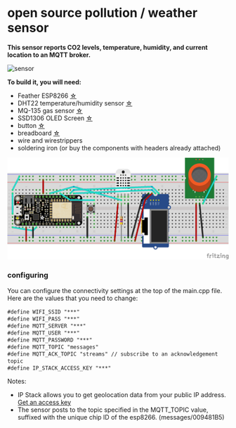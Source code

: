 # open source pollution / weather sensor

**This sensor reports CO2 levels, temperature, humidity, and current location to an MQTT broker.**

![sensor](https://github.com/Evanfeenstra/air-sensor/blob/master/sensor.png)

**To build it, you will need:**

- Feather ESP8266 [☆](https://www.adafruit.com/product/2821)
- DHT22 temperature/humidity sensor [☆](https://www.adafruit.com/product/385)
- MQ-135 gas sensor [☆](https://www.amazon.com/gp/product/B00LSG5IZ2)
- SSD1306 OLED Screen [☆](https://www.amazon.com/Xiuxin-I2C-OLED-Display-SSD1306/dp/B07B8JT1ZZ)
- button [☆](https://www.adafruit.com/product/1119)
- breadboard [☆](https://www.adafruit.com/product/239)
- wire and wirestrippers
- soldering iron (or buy the components with headers already attached)

![pollutionsensor](https://github.com/Evanfeenstra/air-sensor/blob/master/pollution-sensor.png)

### configuring 

You can configure the connectivity settings at the top of the main.cpp file. Here are the values that you need to change:
```
#define WIFI_SSID "***"
#define WIFI_PASS "***"
#define MQTT_SERVER "***"
#define MQTT_USER "***"
#define MQTT_PASSWORD "***"
#define MQTT_TOPIC "messages"
#define MQTT_ACK_TOPIC "streams" // subscribe to an acknowledgement topic
#define IP_STACK_ACCESS_KEY "***"
```

Notes:
- IP Stack allows you to get geolocation data from your public IP address. [Get an access key](https://ipstack.com)
- The sensor posts to the topic specified in the MQTT_TOPIC value, suffixed with the unique chip ID of the esp8266. (messages/009481B5)